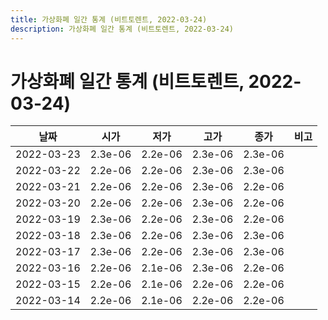 ```yaml
---
title: 가상화폐 일간 통계 (비트토렌트, 2022-03-24)
description: 가상화폐 일간 통계 (비트토렌트, 2022-03-24)
---
```



가상화폐 일간 통계 (비트토렌트, 2022-03-24)
===

|날짜|시가|저가|고가|종가|비고|
|--|--|--|--|--|--|
|2022-03-23|2.3e-06|2.2e-06|2.3e-06|2.3e-06|    |
|2022-03-22|2.2e-06|2.2e-06|2.3e-06|2.3e-06|    |
|2022-03-21|2.2e-06|2.2e-06|2.3e-06|2.2e-06|    |
|2022-03-20|2.2e-06|2.2e-06|2.3e-06|2.2e-06|    |
|2022-03-19|2.3e-06|2.2e-06|2.3e-06|2.2e-06|    |
|2022-03-18|2.3e-06|2.2e-06|2.3e-06|2.3e-06|    |
|2022-03-17|2.3e-06|2.2e-06|2.3e-06|2.3e-06|    |
|2022-03-16|2.2e-06|2.1e-06|2.3e-06|2.2e-06|    |
|2022-03-15|2.2e-06|2.1e-06|2.2e-06|2.2e-06|    |
|2022-03-14|2.2e-06|2.1e-06|2.2e-06|2.2e-06|    |
